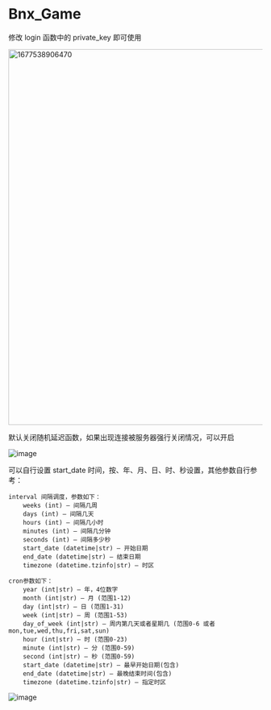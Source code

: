 # Bnx_Game

修改 login 函数中的 private_key 即可使用

<img width="746" alt="1677538906470" src="https://user-images.githubusercontent.com/108882370/221708958-15194c5e-3603-4824-859d-3ad3c118ce31.png">

默认关闭随机延迟函数，如果出现连接被服务器强行关闭情况，可以开启

![image](https://user-images.githubusercontent.com/108882370/221709105-cfd7baad-2204-4c21-a809-8072a03b03fa.png)

可以自行设置 start_date 时间，按、年、月、日、时、秒设置，其他参数自行参考：

```
interval 间隔调度，参数如下：
    weeks (int) – 间隔几周
    days (int) – 间隔几天
    hours (int) – 间隔几小时
    minutes (int) – 间隔几分钟
    seconds (int) – 间隔多少秒
    start_date (datetime|str) – 开始日期
    end_date (datetime|str) – 结束日期
    timezone (datetime.tzinfo|str) – 时区
```
```
cron参数如下：
    year (int|str) – 年，4位数字
    month (int|str) – 月 (范围1-12)
    day (int|str) – 日 (范围1-31)
    week (int|str) – 周 (范围1-53)
    day_of_week (int|str) – 周内第几天或者星期几 (范围0-6 或者 mon,tue,wed,thu,fri,sat,sun)
    hour (int|str) – 时 (范围0-23)
    minute (int|str) – 分 (范围0-59)
    second (int|str) – 秒 (范围0-59)
    start_date (datetime|str) – 最早开始日期(包含)
    end_date (datetime|str) – 最晚结束时间(包含)
    timezone (datetime.tzinfo|str) – 指定时区
```

![image](https://user-images.githubusercontent.com/108882370/221709611-67480a39-75c8-4cc4-9d4e-93dcdc8accae.png)

